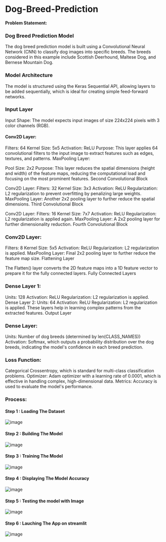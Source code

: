 # Dog-Breed-Prediction

**Problem Statement:**

### Dog Breed Prediction Model
The dog breed prediction model is built using a Convolutional Neural Network (CNN) to classify dog images into specific breeds. The breeds considered in this example include Scottish Deerhound, Maltese Dog, and Bernese Mountain Dog.

### Model Architecture
The model is structured using the Keras Sequential API, allowing layers to be added sequentially, which is ideal for creating simple feed-forward networks.

### Input Layer

Input Shape: The model expects input images of size 224x224 pixels with 3 color channels (RGB).

#### Conv2D Layer:

Filters: 64
Kernel Size: 5x5
Activation: ReLU
Purpose: This layer applies 64 convolutional filters to the input image to extract features such as edges, textures, and patterns.
MaxPooling Layer:

Pool Size: 2x2
Purpose: This layer reduces the spatial dimensions (height and width) of the feature maps, reducing the computational load and focusing on the most prominent features.
Second Convolutional Block

Conv2D Layer:
Filters: 32
Kernel Size: 3x3
Activation: ReLU
Regularization: L2 regularization to prevent overfitting by penalizing large weights.
MaxPooling Layer: Another 2x2 pooling layer to further reduce the spatial dimensions.
Third Convolutional Block

Conv2D Layer:
Filters: 16
Kernel Size: 7x7
Activation: ReLU
Regularization: L2 regularization is applied again.
MaxPooling Layer: A 2x2 pooling layer for further dimensionality reduction.
Fourth Convolutional Block

### Conv2D Layer:
Filters: 8
Kernel Size: 5x5
Activation: ReLU
Regularization: L2 regularization is applied.
MaxPooling Layer: Final 2x2 pooling layer to further reduce the feature map size.
Flattening Layer

The Flatten() layer converts the 2D feature maps into a 1D feature vector to prepare it for the fully connected layers.
Fully Connected Layers

### Dense Layer 1:
Units: 128
Activation: ReLU
Regularization: L2 regularization is applied.
Dense Layer 2:
Units: 64
Activation: ReLU
Regularization: L2 regularization is applied.
These layers help in learning complex patterns from the extracted features.
Output Layer

### Dense Layer:
Units: Number of dog breeds (determined by len(CLASS_NAMES))
Activation: Softmax, which outputs a probability distribution over the dog breeds, indicating the model's confidence in each breed prediction.

### Loss Function:
 Categorical Crossentropy, which is standard for multi-class classification problems.
Optimizer: Adam optimizer with a learning rate of 0.0001, which is effective in handling complex, high-dimensional data.
Metrics: Accuracy is used to evaluate the model's performance.

### Process:
#### Step 1 : Loading The Dataset

![image](https://github.com/user-attachments/assets/42754fff-feee-4553-8653-df727b0127b4)

#### Step 2 : Building The Model

![image](https://github.com/user-attachments/assets/b1f90794-e896-48f8-bb18-bf161369e4ef)

#### Step 3 : Training The Model

![image](https://github.com/user-attachments/assets/b6862732-b60d-4b01-a7c1-05e43bac902a)

#### Step 4 : Displaying The Model Accuracy

![image](https://github.com/user-attachments/assets/bfe06fca-a0de-41a3-babd-0f11c151cca4)

#### Step 5 : Testing the model with Image

![image](https://github.com/user-attachments/assets/50fb3022-25e1-481d-bb42-03a7223d2f29)

#### Step 6 : Lauching The App on streamlit 

![image](https://github.com/user-attachments/assets/61604d0a-b322-4c9a-886b-fb77de1f6690)
